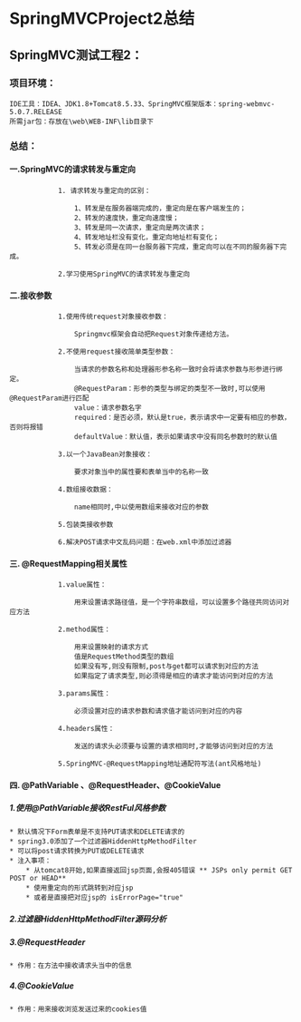 # SpringMVCProject2总结

## SpringMVC测试工程2：

### 项目环境：

	IDE工具：IDEA、JDK1.8+Tomcat8.5.33、SpringMVC框架版本：spring-webmvc-5.0.7.RELEASE
	所需jar包：存放在\web\WEB-INF\lib目录下

### 总结：
#### 一.SpringMVC的请求转发与重定向

				1. 请求转发与重定向的区别：
				
					1、转发是在服务器端完成的，重定向是在客户端发生的；
					2、转发的速度快，重定向速度慢；
					3、转发是同一次请求，重定向是两次请求；
					4、转发地址栏没有变化，重定向地址栏有变化；
					5、转发必须是在同一台服务器下完成，重定向可以在不同的服务器下完成。
				
				2.学习使用SpringMVC的请求转发与重定向  

#### 二.接收参数  

				1.使用传统request对象接收参数：
				
					Springmvc框架会自动把Request对象传递给方法。
					
				2.不使用request接收简单类型参数：
				
					当请求的参数名称和处理器形参名称一致时会将请求参数与形参进行绑定。
					@RequestParam：形参的类型与绑定的类型不一致时,可以使用@RequestParam进行匹配
					value：请求参数名字
					required：是否必须，默认是true，表示请求中一定要有相应的参数，否则将报错
					defaultValue：默认值，表示如果请求中没有同名参数时的默认值
						
				3.以一个JavaBean对象接收：
				
					要求对象当中的属性要和表单当中的名称一致
					
				4.数组接收数据：
				
					name相同时,中以使用数组来接收对应的参数
					
				5.包装类接收参数	
				
				6.解决POST请求中文乱码问题：在web.xml中添加过滤器
				
#### 三. @RequestMapping相关属性

				1.value属性：
				
					用来设置请求路径值，是一个字符串数组，可以设置多个路径共同访问对应方法
					
				2.method属性：
				
					用来设置映射的请求方式 
					值是RequestMethod类型的数组
					如果没有写,则没有限制,post与get都可以请求到对应的方法
					如果指定了请求类型,则必须得是相应的请求才能访问到对应的方法
				
				3.params属性：
					
					必须设置对应的请求参数和请求值才能访问到对应的内容  
					
				4.headers属性：
				
					发送的请求头必须要与设置的请求相同时,才能够访问到对应的方法
					
				5.SpringMVC-@RequestMapping地址通配符写法(ant风格地址)
				
#### 四. @PathVariable 、@RequestHeader、@CookieValue

##### 1.使用@PathVariable接收RestFul风格参数  	
	
	* 默认情况下Form表单是不支持PUT请求和DELETE请求的
	* spring3.0添加了一个过滤器HiddenHttpMethodFilter
	* 可以将post请求转换为PUT或DELETE请求
	* 注入事项：
		* 从tomcat8开始,如果直接返回jsp页面,会报405错误 ** JSPs only permit GET POST or HEAD**
		* 使用重定向的形式跳转到对应jsp
		* 或者是直接把对应jsp的 isErrorPage="true"

##### 2.过滤器HiddenHttpMethodFilter源码分析  

##### 3.@RequestHeader  

	* 作用：在方法中接收请求头当中的信息
	
##### 4.@CookieValue

	* 作用：用来接收浏览发送过来的cookies值 